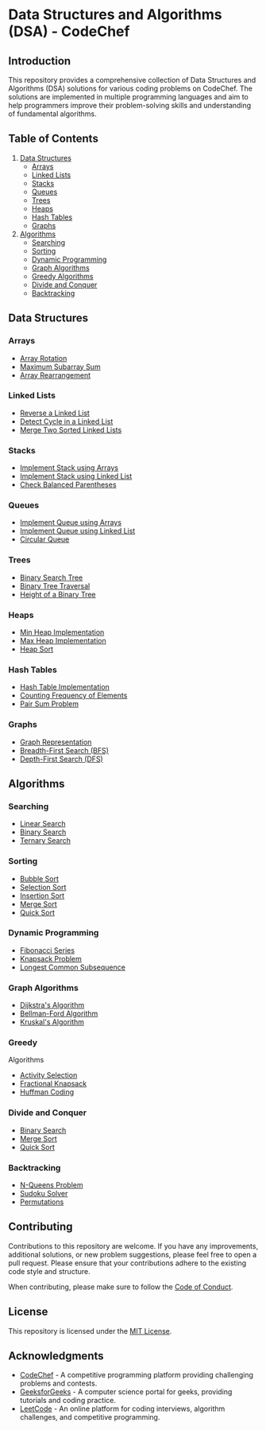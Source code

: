 # Data Structures and Algorithms (DSA) - CodeChef 

## Introduction
This repository provides a comprehensive collection of Data Structures and Algorithms (DSA) solutions for various coding problems on CodeChef. The solutions are implemented in multiple programming languages and aim to help programmers improve their problem-solving skills and understanding of fundamental algorithms.

## Table of Contents 
1. [Data Structures](#data-structures)
    - [Arrays](#arrays)
    - [Linked Lists](#linked-lists)
    - [Stacks](#stacks)
    - [Queues](#queues)
    - [Trees](#trees)
    - [Heaps](#heaps)
    - [Hash Tables](#hash-tables)
    - [Graphs](#graphs)
2. [Algorithms](#algorithms)
    - [Searching](#searching)
    - [Sorting](#sorting)
    - [Dynamic Programming](#dynamic-programming)
    - [Graph Algorithms](#graph-algorithms)
    - [Greedy Algorithms](#greedy-algorithms)
    - [Divide and Conquer](#divide-and-conquer)
    - [Backtracking](#backtracking)

## Data Structures
### Arrays
- [Array Rotation](/array-rotation)
- [Maximum Subarray Sum](/maximum-subarray-sum)
- [Array Rearrangement](/array-rearrangement)

### Linked Lists
- [Reverse a Linked List](/reverse-linked-list)
- [Detect Cycle in a Linked List](/detect-cycle-linked-list)
- [Merge Two Sorted Linked Lists](/merge-sorted-linked-lists)

### Stacks
- [Implement Stack using Arrays](/stack-implementation-array)
- [Implement Stack using Linked List](/stack-implementation-linked-list)
- [Check Balanced Parentheses](/balanced-parentheses)

### Queues
- [Implement Queue using Arrays](/queue-implementation-array)
- [Implement Queue using Linked List](/queue-implementation-linked-list)
- [Circular Queue](/circular-queue)

### Trees
- [Binary Search Tree](/binary-search-tree)
- [Binary Tree Traversal](/binary-tree-traversal)
- [Height of a Binary Tree](/binary-tree-height)

### Heaps
- [Min Heap Implementation](/min-heap-implementation)
- [Max Heap Implementation](/max-heap-implementation)
- [Heap Sort](/heap-sort)

### Hash Tables
- [Hash Table Implementation](/hash-table-implementation)
- [Counting Frequency of Elements](/count-element-frequency)
- [Pair Sum Problem](/pair-sum-problem)

### Graphs
- [Graph Representation](/graph-representation)
- [Breadth-First Search (BFS)](/bfs-algorithm)
- [Depth-First Search (DFS)](/dfs-algorithm)

## Algorithms
### Searching
- [Linear Search](/linear-search)
- [Binary Search](/binary-search)
- [Ternary Search](/ternary-search)

### Sorting
- [Bubble Sort](/bubble-sort)
- [Selection Sort](/selection-sort)
- [Insertion Sort](/insertion-sort)
- [Merge Sort](/merge-sort)
- [Quick Sort](/quick-sort)

### Dynamic Programming
- [Fibonacci Series](/fibonacci-series)
- [Knapsack Problem](/knapsack-problem)
- [Longest Common Subsequence](/longest-common-subsequence)

### Graph Algorithms
- [Dijkstra's Algorithm](/dijkstra-algorithm)
- [Bellman-Ford Algorithm](/bellman-ford-algorithm)
- [Kruskal's Algorithm](/kruskal-algorithm)

### Greedy

 Algorithms
- [Activity Selection](/activity-selection)
- [Fractional Knapsack](/fractional-knapsack)
- [Huffman Coding](/huffman-coding)

### Divide and Conquer
- [Binary Search](/binary-search-dc)
- [Merge Sort](/merge-sort-dc)
- [Quick Sort](/quick-sort-dc)

### Backtracking
- [N-Queens Problem](/n-queens-problem)
- [Sudoku Solver](/sudoku-solver)
- [Permutations](/permutations)

## Contributing
Contributions to this repository are welcome. If you have any improvements, additional solutions, or new problem suggestions, please feel free to open a pull request. Please ensure that your contributions adhere to the existing code style and structure.

When contributing, please make sure to follow the [Code of Conduct](CODE_OF_CONDUCT.md).

## License
This repository is licensed under the [MIT License](LICENSE).

## Acknowledgments
- [CodeChef](https://www.codechef.com/) - A competitive programming platform providing challenging problems and contests.
- [GeeksforGeeks](https://www.geeksforgeeks.org/) - A computer science portal for geeks, providing tutorials and coding practice.
- [LeetCode](https://leetcode.com/) - An online platform for coding interviews, algorithm challenges, and competitive programming.
